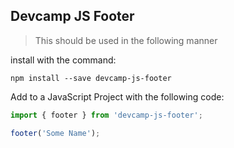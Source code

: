 ## Devcamp JS Footer

> This should be used in the following manner

install with the command:

```
npm install --save devcamp-js-footer
```
Add to a JavaScript Project with the following code:

```Javascript
import { footer } from 'devcamp-js-footer';

footer('Some Name');
```